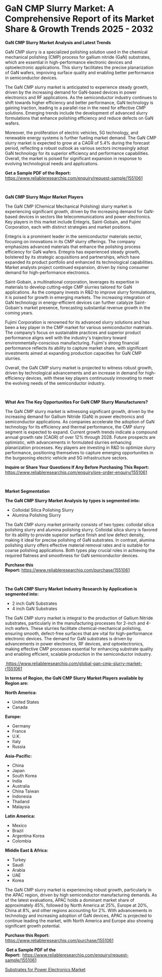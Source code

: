 <p><h1>GaN CMP Slurry Market: A Comprehensive Report of its Market Share & Growth Trends 2025 - 2032</h1></p><p><strong>GaN CMP Slurry Market Analysis and Latest Trends</strong></p>
<p><p>GaN CMP slurry is a specialized polishing solution used in the chemical mechanical polishing (CMP) process for gallium nitride (GaN) substrates, which are essential in high-performance electronic devices and optoelectronic applications. This slurry facilitates the precise planarization of GaN wafers, improving surface quality and enabling better performance in semiconductor devices.</p><p>The GaN CMP slurry market is anticipated to experience steady growth, driven by the increasing demand for GaN-based devices in power electronics and RF applications. As the semiconductor industry continues to shift towards higher efficiency and better performance, GaN technology is gaining traction, leading to a parallel rise in the need for effective CMP solutions. Emerging trends include the development of advanced slurry formulations that enhance polishing efficiency and reduce defects on GaN wafers.</p><p>Moreover, the proliferation of electric vehicles, 5G technology, and renewable energy systems is further fueling market demand. The GaN CMP slurry market is expected to grow at a CAGR of 5.4% during the forecast period, reflecting a robust outlook as various sectors increasingly adopt GaN technology for its superior efficiency and performance capabilities. Overall, the market is poised for significant expansion in response to evolving technological needs and applications.</p></p>
<p><strong>Get a Sample PDF of the Report:&nbsp;</strong> <a href="https://www.reliableresearchiq.com/enquiry/request-sample/1551061?utm_campaign=2247&utm_medium=2&utm_source=Github&utm_content=ia&utm_term=12022025&utm_id=gan-cmp-slurry">https://www.reliableresearchiq.com/enquiry/request-sample/1551061</a></p>
<p>&nbsp;</p>
<p><strong>GaN CMP Slurry Major Market Players</strong></p>
<p><p>The GaN CMP (Chemical Mechanical Polishing) slurry market is experiencing significant growth, driven by the increasing demand for GaN-based devices in sectors like telecommunications and power electronics. Key players in this market include Entegris, Saint-Gobain, and Fujimi Corporation, each with distinct strategies and market positions.</p><p>Entegris is a prominent leader in the semiconductor materials sector, focusing on innovations in its CMP slurry offerings. The company emphasizes advanced materials that enhance the polishing process efficiency for GaN wafers. Entegris has experienced steady growth, bolstered by its strategic acquisitions and partnerships, which have expanded its product portfolio and enhanced its technological capabilities. Market analysts project continued expansion, driven by rising consumer demand for high-performance electronics.</p><p>Saint-Gobain, a multinational corporation, leverages its expertise in materials to develop cutting-edge CMP slurries tailored for GaN applications. As the company invests in R&D to improve slurry formulations, it is poised for growth in emerging markets. The increasing integration of GaN technology in energy-efficient devices can further catalyze Saint-Gobain's market presence, forecasting substantial revenue growth in the coming years.</p><p>Fujimi Corporation is renowned for its advanced slurry solutions and has been a key player in the CMP market for various semiconductor materials. The company’s focus on sustainable practices and superior product performance aligns well with the industry's trajectory toward environmentally-conscious manufacturing. Fujimi's strong financial performance reflects its ability to capture market share, with significant investments aimed at expanding production capacities for GaN CMP slurries.</p><p>Overall, the GaN CMP slurry market is projected to witness robust growth, driven by technological advancements and an increase in demand for high-efficiency devices, with these key players continuously innovating to meet the evolving needs of the semiconductor industry.</p></p>
<p>&nbsp;</p>
<p><strong>What Are The Key Opportunities For GaN CMP Slurry Manufacturers?</strong></p>
<p><p>The GaN CMP slurry market is witnessing significant growth, driven by the increasing demand for Gallium Nitride (GaN) in power electronics and semiconductor applications. As companies accelerate the adoption of GaN technology for its efficiency and thermal performance, the CMP slurry segment is expected to expand. Current growth trends indicate a compound annual growth rate (CAGR) of over 12% through 2028. Future prospects are optimistic, with advancements in formulated slurries enhancing planarization processes. Key players are investing in R&D to optimize slurry performance, positioning themselves to capture emerging opportunities in the burgeoning electric vehicle and 5G infrastructure sectors.</p></p>
<p><strong>Inquire or Share Your Questions If Any Before Purchasing This Report:</strong> <a href="https://www.reliableresearchiq.com/enquiry/pre-order-enquiry/1551061?utm_campaign=2247&utm_medium=2&utm_source=Github&utm_content=ia&utm_term=12022025&utm_id=gan-cmp-slurry">https://www.reliableresearchiq.com/enquiry/pre-order-enquiry/1551061</a></p>
<p>&nbsp;</p>
<p><strong>Market Segmentation</strong></p>
<p><strong>The GaN CMP Slurry Market Analysis by types is segmented into:</strong></p>
<p><ul><li>Colloidal Silica Polishing Slurry</li><li>Alumina Polishing Slurry</li></ul></p>
<p><p>The GaN CMP slurry market primarily consists of two types: colloidal silica polishing slurry and alumina polishing slurry. Colloidal silica slurry is favored for its ability to provide superior surface finish and low defect density, making it ideal for precise polishing of GaN substrates. In contrast, alumina polishing slurry offers effective material removal rates and is suitable for coarse polishing applications. Both types play crucial roles in achieving the required flatness and smoothness for GaN semiconductor devices.</p></p>
<p><strong>Purchase this Report:&nbsp;</strong><a href="https://www.reliableresearchiq.com/purchase/1551061?utm_campaign=2247&utm_medium=2&utm_source=Github&utm_content=ia&utm_term=12022025&utm_id=gan-cmp-slurry">https://www.reliableresearchiq.com/purchase/1551061</a></p>
<p>&nbsp;</p>
<p><strong>The GaN CMP Slurry Market Industry Research by Application is segmented into:</strong></p>
<p><ul><li>2 inch GaN Substrates</li><li>4 inch GaN Substrates</li></ul></p>
<p><p>The GaN CMP slurry market is integral to the production of Gallium Nitride substrates, particularly in the manufacturing processes for 2-inch and 4-inch wafers. These slurries facilitate chemical-mechanical polishing, ensuring smooth, defect-free surfaces that are vital for high-performance electronic devices. The demand for GaN substrates is driven by advancements in power electronics, RF devices, and optoelectronics, making effective CMP processes essential for enhancing substrate quality and enabling efficient, scalable production in the semiconductor industry.</p></p>
<p><a href="https://www.reliableresearchiq.com/global-gan-cmp-slurry-market-r1551061?utm_campaign=2247&utm_medium=2&utm_source=Github&utm_content=ia&utm_term=12022025&utm_id=gan-cmp-slurry">&nbsp;https://www.reliableresearchiq.com/global-gan-cmp-slurry-market-r1551061</a></p>
<p><strong>In terms of Region, the GaN CMP Slurry Market Players available by Region are:</strong></p>
<p>
    <p> <strong> North America: </strong>
        <ul>
            <li>United States</li>
            <li>Canada</li>
        </ul>
        </p> 
    <p> <strong> Europe: </strong>
        <ul>
            <li>Germany</li>
            <li>France</li>
            <li>U.K.</li>
            <li>Italy</li>
            <li>Russia</li>
        </ul>
        </p> 
    <p> <strong> Asia-Pacific: </strong>
        <ul>
            <li>China</li>
            <li>Japan</li>
            <li>South Korea</li>
            <li>India</li>
            <li>Australia</li>
            <li>China Taiwan</li>
            <li>Indonesia</li>
            <li>Thailand</li>
            <li>Malaysia</li>
        </ul>
        </p> 
    <p> <strong> Latin America: </strong>
        <ul>
            <li>Mexico</li>
            <li>Brazil</li>
            <li>Argentina Korea</li>
            <li>Colombia</li>
        </ul>
        </p> 
    <p> <strong> Middle East & Africa: </strong>
        <ul>
            <li>Turkey</li>
            <li>Saudi</li>
            <li>Arabia</li>
            <li>UAE</li>
            <li>Korea</li>
        </ul>
    </p>
    </p>
<p><p>The GaN CMP slurry market is experiencing robust growth, particularly in the APAC region, driven by high semiconductor manufacturing demands. As of the latest evaluations, APAC holds a dominant market share of approximately 45%, followed by North America at 25%, Europe at 20%, China at 8%, and other regions accounting for 2%. With advancements in technology and increasing adoption of GaN devices, APAC is projected to continue leading the market, with North America and Europe also showing significant growth potential.</p></p>
<p><strong>Purchase this Report: </strong><a href="https://www.reliableresearchiq.com/purchase/1551061?utm_campaign=2247&utm_medium=2&utm_source=Github&utm_content=ia&utm_term=12022025&utm_id=gan-cmp-slurry">https://www.reliableresearchiq.com/purchase/1551061</a></p>
<p>&nbsp;<strong>Get a Sample PDF of the Report:&nbsp;&nbsp;</strong><a href="https://www.reliableresearchiq.com/enquiry/request-sample/1551061?utm_campaign=2247&utm_medium=2&utm_source=Github&utm_content=ia&utm_term=12022025&utm_id=gan-cmp-slurry">https://www.reliableresearchiq.com/enquiry/request-sample/1551061</a></p>
<p><strong></strong></p>
<p><p><a href="https://github.com/bensemilia864/Market-Research-Report-List-1/blob/main/substrates-for-power-electronics-market.md?utm_campaign=2247&utm_medium=2&utm_source=Github&utm_content=ia&utm_term=12022025&utm_id=gan-cmp-slurry">Substrates for Power Electronics Market</a></p></p>